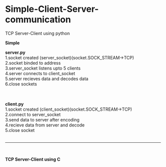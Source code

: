# Simple-Client-Server-communication

TCP Server-Client using python

**Simple**

**server.py** <br />
1.socket created (server_socket)(socket.SOCK_STREAM->TCP)<br />
2.socket binded to address<br />
3.server_socket listens upto 5 clients<br />
4.server connects to client_socket<br />
5.server recieves data and decodes data<br />
6.close sockets<br />
<br /><br />

**client.py** <br />
1.socket created (client_socket)(socket.SOCK_STREAM->TCP)<br />
2.connect to server_socket<br />
3.send data to server after encoding<br />
4.recieve data from server and decode<br />
5.close socket<br />
<br />

---

<br />

**TCP Server-Client using C**<br />
